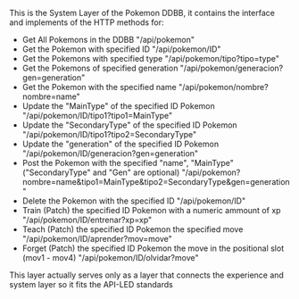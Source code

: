 This is the System Layer of the Pokemon DDBB, it contains the interface and implements of the HTTP methods for:
- Get All Pokemons in the DDBB "/api/pokemon"
- Get the Pokemon with specified ID "/api/pokemon/ID"
- Get the Pokemons with specified type "/api/pokemon/tipo?tipo=type"
- Get the Pokemons of specified generation "/api/pokemon/generacion?gen=generation"
- Get the Pokemon with the specified name "/api/pokemon/nombre?nombre=name"
- Update the "MainType" of the specified ID Pokemon "/api/pokemon/ID/tipo1?tipo1=MainType"
- Update the "SecondaryType" of the specified ID Pokemon "/api/pokemon/ID/tipo1?tipo2=SecondaryType"
- Update the "generation" of the specified ID Pokemon "/api/pokemon/ID/generacion?gen=generation"
- Post the Pokemon with the specified "name", "MainType" ("SecondaryType" and "Gen" are optional) "/api/pokemon?nombre=name&tipo1=MainType&tipo2=SecondaryType&gen=generation"
- Delete the Pokemon with the specified ID "/api/pokemon/ID"
- Train (Patch) the specified ID Pokemon with a numeric ammount of xp "/api/pokemon/ID/entrenar?xp=xp"
- Teach (Patch) the specified ID Pokemon the specified move "/api/pokemon/ID/aprender?mov=move"
- Forget (Patch) the specified ID Pokemon the move in the positional slot (mov1 - mov4)  "/api/pokemon/ID/olvidar?move"

This layer actually serves only as a layer that connects the experience and system layer so it fits the API-LED standards
